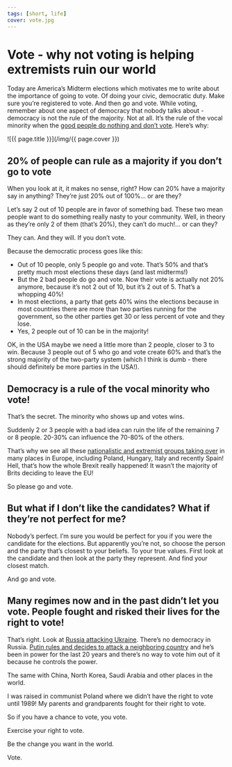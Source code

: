 ```yaml
---
tags: [short, life]
cover: vote.jpg
---
```


# Vote - why not voting is helping extremists ruin our world

Today are America’s Midterm elections which motivates me to write about the importance of going to vote. Of doing your civic, democratic duty. Make sure you’re registered to vote. And then go and vote. While voting, remember about one aspect of democracy that nobody talks about - democracy is not the rule of the majority. Not at all. It’s the rule of the vocal minority when the [good people do nothing and don’t vote](/nothing). Here’s why:

<!--More-->

![{{ page.title }}](/img/{{ page.cover }})

## 20% of people can rule as a majority if you don’t go to vote

When you look at it, it makes no sense, right? How can 20% have a majority say in anything? They’re just 20% out of 100%… or are they?

Let’s say 2 out of 10 people are in favor of something bad. These two mean people want to do something really nasty to your community. Well, in theory as they’re only 2 of them (that’s 20%), they can’t do much!… or can they?

They can. And they will. If you don’t vote.

Because the democratic process goes like this:

- Out of 10 people, only 5 people go and vote. That’s 50% and that’s pretty much most elections these days (and last midterms!)
- But the 2 bad people do go and vote. Now their vote is actually not 20% anymore, because it’s not 2 out of 10, but it’s 2 out of 5. That’s a whopping 40%!
- In most elections, a party that gets 40% wins the elections because in most countries there are more than two parties running for the government, so the other parties get 30 or less percent of vote and they lose.
- Yes, 2 people out of 10 can be in the majority!

OK, in the USA maybe we need a little more than 2 people, closer to 3 to win. Because 3 people out of 5 who go and vote create 60% and that’s the strong majority of the two-party system (which I think is dumb - there should definitely be more parties in the USA!). 

## Democracy is a rule of the vocal minority who vote!

That’s the secret. The minority who shows up and votes wins.

Suddenly 2 or 3 people with a bad idea can ruin the life of the remaining 7 or 8 people. 20-30% can influence the 70-80% of the others.

That’s why we see all these [nationalistic and extremist groups taking over](/nationalism) in many places in Europe, including Poland, Hungary, Italy and recently Spain! Hell, that’s how the whole Brexit really happened! It wasn’t the majority of Brits deciding to leave the EU!

So please go and vote.

## But what if I don’t like the candidates? What if they’re not perfect for me?

Nobody’s perfect. I’m sure you would be perfect for you if you were the candidate for the elections. But apparently you’re not, so choose the person and the party that’s closest to your beliefs. To your true values. First look at the candidate and then look at the party they represent. And find your closest match.

And go and vote.

## Many regimes now and in the past didn’t let you vote. People fought and risked their lives for the right to vote!

That’s right. Look at [Russia attacking Ukraine](/nowar/). There’s no democracy in Russia. [Putin rules and decides to attack a neighboring country](/fckptn) and he’s been in power for the last 20 years and there’s no way to vote him out of it because he controls the power.

The same with China, North Korea, Saudi Arabia and other places in the world.

I was raised in communist Poland where we didn’t have the right to vote until 1989! My parents and grandparents fought for their right to vote.

So if you have a chance to vote, you vote.

Exercise your right to vote.

Be the change you want in the world.

Vote.

[n]: https://michael.gratis/nozbe